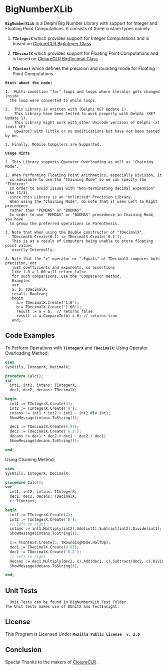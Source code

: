 BigNumberXLib
====

 **`BigNumberXLib`** is a Delphi Big Number Library with support for Integer and Floating Point Computations.
 It consists of three custom types namely 

    
 
1.  **`TIntegerX`** 
   which provides support for Integer Computations and is based on [ClojureCLR BigInteger Class](https://github.com/clojure/clojure-clr/blob/master/Clojure/Clojure/Lib/BigInteger.cs)

2. **`TDecimalX`** which provides support for Floating Point Computations and is based on [ClojureCLR BigDecimal Class](https://github.com/clojure/clojure-clr/blob/master/Clojure/Clojure/Lib/BigDecimal.cs). 
3. **`TContext`** which defines the precision and rounding mode for Floating Point Computations.

    
**`Hints about the code:`**

    1.  Multi-condition "for" loops and loops where iterator gets changed inside 
      the loop were converted to while loops. 
        
    2.  This Library is written with (Delphi XE7 Update 1). 
        This Library have been tested to work properly with Delphi (XE7 Update 1). 
        This Library might work with other Unicode versions of Delphi (at least XE3 
        upwards) with little or no modifications but have not been tested by me. 
       
    3. Finally, Mobile Compilers are Supported.
  
   
**`Usage Hints`**

    1. This Library supports Operator Overloading as well as "Chaining Mode".
     
    2. When Performing Floating Point Arithmetics, especially Division, it 
      is advisable to use the "Chaining Mode" so we can specify the "TContext" 
      in order to avoid issues with "Non-terminating decimal expansion" like (1/3) 
      since this Library is an "Unlimited" Precision Library.
      When using the "Chaining Mode", do note that it uses Left to Right precedence 
      rather than "PEMDAS" or "BODMAS".
      In order to use "PEMDAS" or "BODMAS" precedence in Chaining Mode, you have
      to group the preferred operations in Parenthesis.

    3. Note that when using the Double Constructor of "TDecimalX", 
       TDecimalX.Create(0.1) <> TDecimalX.Create('0.1');
       This is as a result of Computers being unable to store floating point values 
       exactly Internally.

    4. Note that the "=" operator or ".Equals" of TDecimalX compares both precision, not
       just coefficients and exponents, so assertions 
       like 1.0 = 1.00 will return false.
       for such comparisons, use the "CompareTo" method.
       Examples
       var
       a, b: TDecimalX;
       result: Boolean;
       begin
         a:= TDecimalX.Create('1.0');
         b:= TDecimalX.Create('1.00');
         result := a = b;  // returns false
         result := a.CompareTo(b) = 0; // returns true
       end; 

Code Examples
------------

To Perform Operations with **`TIntegerX`** and **`TDecimalX`**:
Using Operator Overloading Method;
```pascal
uses
SysUtils, IntegerX, DecimalX;

procedure Calc();
var
  int1, int2, intans: TIntegerX;
  dec1, dec2, decans: TDecimalX;

begin
  int1 := TIntegerX.Create(4);
  int2 := TIntegerX.Create('8');
  intans := int1 * int2 + int1 - int2 div int1;
  ShowMessage(intans.ToString());

  dec1 := TDecimalX.Create(8.97);
  dec2 := TDecimalX.Create('6.2');
  decans := dec1 * dec2 + dec1 - dec2 / dec1;
  ShowMessage(decans.ToString());

end;

```
Using Chaining Method;

```pascal
uses
SysUtils, IntegerX, DecimalX;

procedure Calc();
var
  int1, int2, intans: TIntegerX;
  dec1, dec2, decans: TDecimalX;
  c: TContext;

begin
  int1 := TIntegerX.Create(4);
  int2 := TIntegerX.Create('8');
  // left to right
  intans := int1.Multiply(int2).Add(int1).Subtract(int2).Divide(int1);
  ShowMessage(intans.ToString());

  c:= TContext.Create(5, TRoundingMode.HalfUp);
  dec1 := TDecimalX.Create(8.97);
  dec2 := TDecimalX.Create('6.2');
  // left to right
  decans := dec1.Multiply(dec2, c).Add(dec1, c).Subtract(dec2, c).Divide(dec1, c);
  ShowMessage(decans.ToString());

end;

```

Unit Tests
--------------------------------------------------
      Unit Tests can be found in BigNumberXLib.Test Folder.
    The Unit tests makes use of DUnitX and TestInsight.

License
--------------------------------------------------

This Program is Licensed Under **`Mozilla Public License  v. 2.0`**

Conclusion
--------------------------------------------------

   Special Thanks to the makers of [ClojureCLR](https://github.com/clojure/clojure-clr/) .
